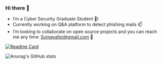 ### Hi there 👋

<!--
**suumaya/suumaya** is a ✨ _special_ ✨ repository because its `README.md` (this file) appears on your GitHub profile.
-->



- I’m a Cyber Security Graduate Student 🔭I
- Currently working on Q&A platform to detect phishing mails 📫  
-  I’m looking to collaborate on open source projects and you can reach me any time: Sumayafor@gmail.com 👯 

[![Readme Card](https://github-readme-stats.vercel.app/api/pin/?username=suumaya&repo=github-readme-stats)](https://github.com/suumaya/github-readme-stats)

<!-- ![Anurag's GitHub stats](https://github-readme-stats.vercel.app/api?username=suumaya&hide=contribs,prs)
 -->
![Anurag's GitHub stats](https://github-readme-stats.vercel.app/api?username=suumaya&count_private=true)
